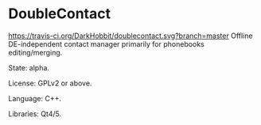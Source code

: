 # DoubleContact
https://travis-ci.org/DarkHobbit/doublecontact.svg?branch=master
Offline DE-independent contact manager primarily for phonebooks editing/merging.

State: alpha.

License: GPLv2 or above.

Language: C++.

Libraries: Qt4/5.

